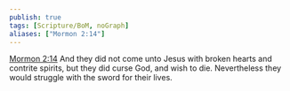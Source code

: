 ```yaml
---
publish: true
tags: [Scripture/BoM, noGraph]
aliases: ["Mormon 2:14"]
---
```

[Mormon 2:14](https://churchofjesuschrist.org/study/scriptures/bofm/morm/2?lang=eng&id=p14#p14) And they did not come unto Jesus with broken hearts and contrite spirits, but they did curse God, and wish to die. Nevertheless they would struggle with the sword for their lives.
